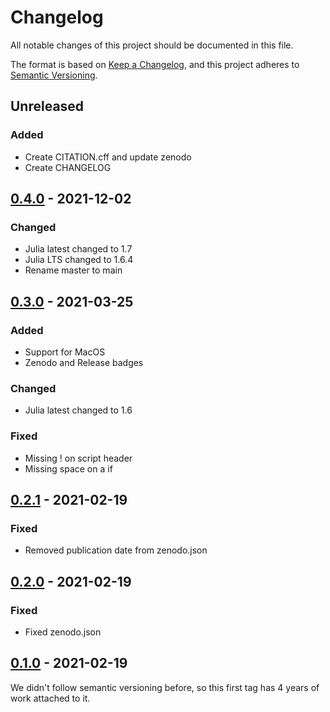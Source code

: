 # Changelog

All notable changes of this project should be documented in this file.

The format is based on [Keep a Changelog](https://keepachangelog.com/en/1.0.0/),
and this project adheres to [Semantic Versioning](https://semver.org/spec/v2.0.0.html).

## Unreleased

### Added
- Create CITATION.cff and update zenodo
- Create CHANGELOG

## [0.4.0] - 2021-12-02

### Changed
- Julia latest changed to 1.7
- Julia LTS changed to 1.6.4
- Rename master to main

## [0.3.0] - 2021-03-25

### Added
- Support for MacOS
- Zenodo and Release badges

### Changed
- Julia latest changed to 1.6

### Fixed
- Missing ! on script header
- Missing space on a if

## [0.2.1] - 2021-02-19

### Fixed
- Removed publication date from zenodo.json

## [0.2.0] - 2021-02-19

### Fixed
- Fixed zenodo.json

## [0.1.0] - 2021-02-19

We didn't follow semantic versioning before, so this first tag has 4 years of work attached to it.

[unreleased]: https://github.com/abelsiqueira/jill/compare/v0.4.0...HEAD
[0.4.0]: https://github.com/abelsiqueira/jill/compare/v0.3.0...v0.4.0
[0.3.0]: https://github.com/abelsiqueira/jill/compare/v0.2.1...v0.3.0
[0.2.1]: https://github.com/abelsiqueira/jill/compare/v0.2.0...v0.2.1
[0.2.0]: https://github.com/abelsiqueira/jill/compare/v0.1.0...v0.2.0
[0.1.0]: https://github.com/abelsiqueira/jill/releases/tag/v0.1.0